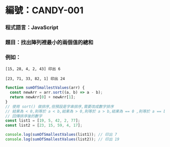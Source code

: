 # 編號：CANDY-001

### 程式語言：JavaScript

### 題目：找出陣列裡最小的兩個值的總和

### 例如：

`[15, 28, 4, 2, 43] 印出 6`

`[23, 71, 33, 82, 1] 印出 24`

```js
function sumOfSmallestValues(arr) {
  const newArr = arr.sort((a, b) => a - b);
  return newArr[0] + newArr[1];
}
// 使用 sort() 做排序,但預設是字串排序,需要改成數字排序
// 結果為 < 0,則等於 a < b,結果為 > 0,則等於 a > b,結果為 == 0 ,則等於 a == b
// 回傳排序後的數字
const list1 = [19, 5, 42, 2, 77];
const list2 = [23, 15, 59, 4, 17];

console.log(sumOfSmallestValues(list1)); // 印出 7
console.log(sumOfSmallestValues(list2)); // 印出 19
```
